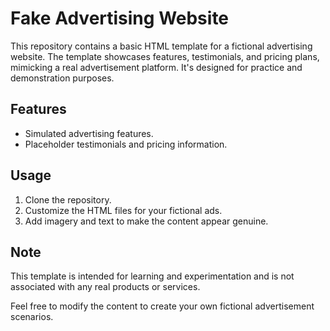 # Fake Advertising Website

This repository contains a basic HTML template for a fictional advertising website. The template showcases features, testimonials, and pricing plans, mimicking a real advertisement platform. It's designed for practice and demonstration purposes.

## Features

- Simulated advertising features.
- Placeholder testimonials and pricing information.

## Usage

1. Clone the repository.
2. Customize the HTML files for your fictional ads.
3. Add imagery and text to make the content appear genuine.

## Note

This template is intended for learning and experimentation and is not associated with any real products or services.

Feel free to modify the content to create your own fictional advertisement scenarios.
